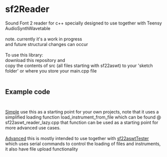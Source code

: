 # sf2Reader
Sound Font 2 reader for c++ specially designed to use together with Teensy AudioSynthWavetable<br>
<br>
note. currently it's a work in progress<br>
and future structural changes can occur<br>
<br>
To use this library:<br>
download this repository and<br>
copy the contents of src (all files starting with sf22aswt) to your 'sketch folder' or where you store your main.cpp file<br>
<br>
## Example code<br><br>

[Simple](https://github.com/manicken/sf22aswt/tree/main/examples/simple)  use this as a starting point for your own projects, note that it uses a simplified loading function load_instrument_from_file which can be found @ sf22aswt_reader_lazy.cpp that function can be used as a starting point for more advanced use cases.<br>
<br>
[Advanced](https://github.com/manicken/sf22aswt/tree/main/examples/advanced)  this is mostly intended to use together with [sf22aswtTester](https://github.com/manicken/sf22aswtTester) which uses serial commands to control the loading of files and instruments, it also have file upload functionality<br>

